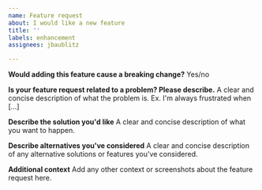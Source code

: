 ```yaml
---
name: Feature request
about: I would like a new feature
title: ''
labels: enhancement
assignees: jbaublitz

---
```


**Would adding this feature cause a breaking change?**
Yes/no

**Is your feature request related to a problem? Please describe.**
A clear and concise description of what the problem is. Ex. I'm always frustrated when [...]

**Describe the solution you'd like**
A clear and concise description of what you want to happen.

**Describe alternatives you've considered**
A clear and concise description of any alternative solutions or features you've considered.

**Additional context**
Add any other context or screenshots about the feature request here.
